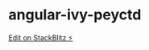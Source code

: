 # angular-ivy-peyctd

[Edit on StackBlitz ⚡️](https://stackblitz.com/edit/itracasa-angular-tutorial)

